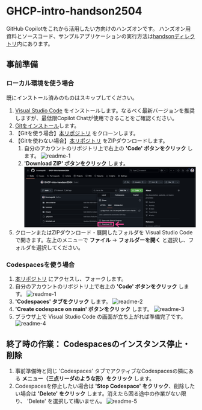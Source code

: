# GHCP-intro-handson2504

GitHub Copilotをこれから活用したい方向けのハンズオンです。
ハンズオン用資料とソースコード、サンプルアプリケーションの実行方法は[handsonディレクトリ](https://github.com/ihcomega56/GHCP-intro-handson2504/tree/main/handson)内にあります。

## 事前準備

### ローカル環境を使う場合

既にインストール済みのものはスキップしてください。

1.  [Visual Studio Code](https://code.visualstudio.com/download) をインストールします。なるべく最新バージョンを推奨しますが、最低限Copilot Chatが使用できることをご確認ください。
1. [Gitをインストール](https://git-scm.com/book/ja/v2/%E4%BD%BF%E3%81%84%E5%A7%8B%E3%82%81%E3%82%8B-Git%E3%81%AE%E3%82%A4%E3%83%B3%E3%82%B9%E3%83%88%E3%83%BC%E3%83%AB)します。
1. 【Gitを使う場合】[本リポジトリ](https://github.com/ihcomega56/GHCP-intro-handson2504) をクローンします。
1. 【Gitを使わない場合】[本リポジトリ](https://github.com/ihcomega56/GHCP-intro-handson2504)  をZIPダウンロードします。
    1. 自分のアカウントのリポジトリ上で右上の **'Code' ボタンをクリック** します。
        ![readme-1](images/readme-1.png)
    1. **'Download ZIP' ボタンをクリック** します。
        ![readme-6](images/readme-6.png)
1. クローンまたはZIPダウンロード・展開したフォルダを Visual Studio Code で開きます。左上のメニューで **ファイル** -> **フォルダーを開く** と選択し、フォルダを選択してください。

### Codespacesを使う場合

1. [本リポジトリ](https://github.com/ihcomega56/GHCP-intro-handson2504) にアクセスし、フォークします。
1. 自分のアカウントのリポジトリ上で右上の **'Code' ボタンをクリック** します。
    ![readme-1](images/readme-1.png)
1. **'Codespaces' タブをクリック** します。
    ![readme-2](images/readme-2.png)
1. **'Create codespace on main' ボタンをクリック** します。
    ![readme-3](images/readme-3.png)
1. ブラウザ上で Visual Studio Code の画面が立ち上がれば準備完了です。
    ![readme-4](images/readme-4.png)



## 終了時の作業： Codespacesのインスタンス停止・削除

1. 事前準備時と同じ 'Codespaces' タブでアクティブなCodespacesの隣にある **メニュー（三点リーダのような形）をクリック** します。
1. Codespacesを停止したい場合は **'Stop Codespace' をクリック**、削除したい場合は **'Delete' をクリック** します。消えたら困る途中の作業がない限り、 'Delete' を選択して構いません。
    ![readme-5](images/readme-5.png)
